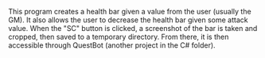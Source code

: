 This program creates a health bar given a value from the user (usually the GM).
It also allows the user to decrease the health bar given some attack value.
When the "SC" button is clicked, a screenshot of the bar is taken and cropped, then saved to a temporary directory. From there, it is then accessible through QuestBot (another project in the C# folder).
